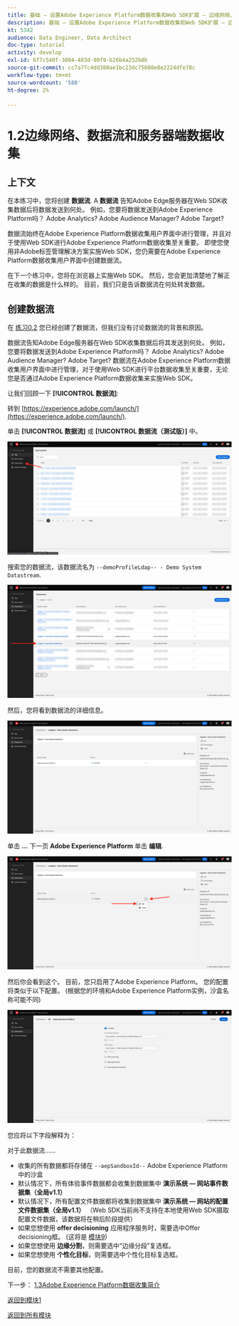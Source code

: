 ```yaml
---
title: 基础 — 设置Adobe Experience Platform数据收集和Web SDK扩展 — 边缘网络、数据流和服务器端数据收集
description: 基础 — 设置Adobe Experience Platform数据收集和Web SDK扩展 — 边缘网络、数据流和服务器端数据收集
kt: 5342
audience: Data Engineer, Data Architect
doc-type: tutorial
activity: develop
exl-id: 6f7c540f-3804-483d-90f9-b26b4a252b8b
source-git-commit: cc7a77c4dd380ae1bc23dc75608e8e2224dfe78c
workflow-type: tm+mt
source-wordcount: '580'
ht-degree: 2%

---
```


# 1.2边缘网络、数据流和服务器端数据收集

## 上下文

在本练习中，您将创建 **数据流**. A **数据流** 告知Adobe Edge服务器在Web SDK收集数据后将数据发送到何处。 例如，您要将数据发送到Adobe Experience Platform吗？ Adobe Analytics? Adobe Audience Manager? Adobe Target?

数据流始终在Adobe Experience Platform数据收集用户界面中进行管理，并且对于使用Web SDK进行Adobe Experience Platform数据收集至关重要。 即使您使用非Adobe标签管理解决方案实施Web SDK，您仍需要在Adobe Experience Platform数据收集用户界面中创建数据流。

在下一个练习中，您将在浏览器上实施Web SDK。 然后，您会更加清楚地了解正在收集的数据是什么样的。 目前，我们只是告诉数据流在何处转发数据。

## 创建数据流

在 [练习0.2](./../module0/ex2.md) 您已经创建了数据流，但我们没有讨论数据流的背景和原因。

数据流告知Adobe Edge服务器在Web SDK收集数据后将其发送到何处。 例如，您要将数据发送到Adobe Experience Platform吗？ Adobe Analytics? Adobe Audience Manager? Adobe Target? 数据流在Adobe Experience Platform数据收集用户界面中进行管理，对于使用Web SDK进行平台数据收集至关重要，无论您是否通过Adobe Experience Platform数据收集来实施Web SDK。

让我们回顾一下 **[!UICONTROL 数据流]**:

转到 [https://experience.adobe.com/launch/](https://experience.adobe.com/launch/).

单击 **[!UICONTROL 数据流]** 或 **[!UICONTROL 数据流（测试版）]** 中。

![单击左侧导航中的数据流图标](./images/edgeconfig1.png)

搜索您的数据流，该数据流名为 `--demoProfileLdap-- - Demo System Datastream`.

![命名数据流并保存](./images/edgeconfig2.png)

然后，您将看到数据流的详细信息。

![命名数据流并保存](./images/edgecfg1.png)

单击 **...** 下一页 **Adobe Experience Platform** 单击 **编辑**.

![命名数据流并保存](./images/edgecfg1a.png)

然后你会看到这个。 目前，您只启用了Adobe Experience Platform。 您的配置将类似于以下配置。 (根据您的环境和Adobe Experience Platform实例，沙盒名称可能不同)

![命名数据流并保存](./images/edgecfg2.png)

您应将以下字段解释为：

对于此数据流……

- 收集的所有数据都将存储在 `--aepSandboxId--` Adobe Experience Platform中的沙盒
- 默认情况下，所有体验事件数据都会收集到数据集中 **演示系统 — 网站事件数据集（全局v1.1）**
- 默认情况下，所有配置文件数据都将收集到数据集中 **演示系统 — 网站的配置文件数据集（全局v1.1）** （Web SDK当前尚不支持在本地使用Web SDK摄取配置文件数据，该数据将在稍后阶段提供）
- 如果您想使用 **offer decisioning** 应用程序服务时，需要选中Offer decisioning框。 (这将是 [模块9](./../module9/offer-decisioning.md))
- 如果您想使用 **边缘分割**，则需要选中“边缘分段”复选框。
- 如果您想使用 **个性化目标**，则需要选中个性化目标复选框。

目前，您的数据流不需要其他配置。

下一步： [1.3Adobe Experience Platform数据收集简介](./ex3.md)

[返回到模块1](./data-ingestion-launch-web-sdk.md)

[返回到所有模块](./../../overview.md)
